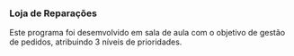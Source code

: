 <h3>Loja de Reparações</h3>

Este programa foi desemvolvido em sala de aula com o objetivo de gestão de pedidos, atribuindo 3 níveis de prioridades.
